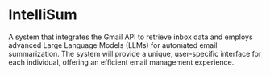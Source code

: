 # IntelliSum
A system that integrates the Gmail API to retrieve inbox data and employs advanced Large Language Models (LLMs) for automated email summarization. The system will provide a unique, user-specific interface for each individual, offering an efficient email management experience.
